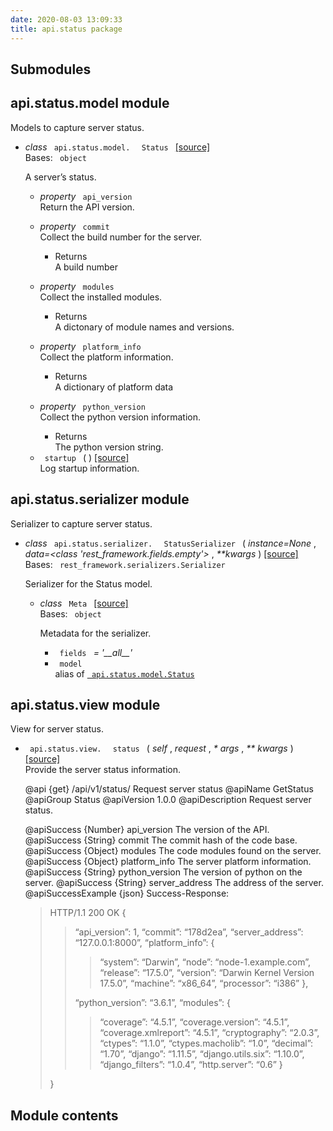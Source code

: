 ```yaml
---
date: 2020-08-03 13:09:33
title: api.status package
---
```

<div id="api-status-package" class="section">


<div id="submodules" class="section">

## Submodules

</div>

<div id="module-api.status.model" class="section">

<span id="api-status-model-module"> </span>

## api.status.model module

Models to capture server status.

  - *class* `  api.status.model.  ` `  Status  `
    [<span class="viewcode-link"> \[source\]
    </span>](../../_modules/api/status/model/#Status)  
    Bases: `  object  `
    
    A server’s status.
    
      - *property* `  api_version  `  
        Return the API version.
    
    <!-- end list -->
    
      - *property* `  commit  `  
        Collect the build number for the server.
        
          - Returns  
            A build number
    
    <!-- end list -->
    
      - *property* `  modules  `  
        Collect the installed modules.
        
          - Returns  
            A dictonary of module names and versions.
    
    <!-- end list -->
    
      - *property* `  platform_info  `  
        Collect the platform information.
        
          - Returns  
            A dictionary of platform data
    
    <!-- end list -->
    
      - *property* `  python_version  `  
        Collect the python version information.
        
          - Returns  
            The python version string.
    
    <!-- end list -->
    
      - `  startup  ` <span class="sig-paren"> ( </span>
        <span class="sig-paren"> ) </span> [<span class="viewcode-link">
        \[source\]
        </span>](../../_modules/api/status/model/#Status.startup)  
        Log startup information.

</div>

<div id="module-api.status.serializer" class="section">

<span id="api-status-serializer-module"> </span>

## api.status.serializer module

Serializer to capture server status.

  - *class* `  api.status.serializer.  ` `  StatusSerializer  `
    <span class="sig-paren"> ( </span> *instance=None* , *data=\<class
    'rest\_framework.fields.empty'\>* , *\*\*kwargs*
    <span class="sig-paren"> ) </span> [<span class="viewcode-link">
    \[source\]
    </span>](../../_modules/api/status/serializer/#StatusSerializer)  
    Bases: `  rest_framework.serializers.Serializer  `
    
    Serializer for the Status model.
    
      - *class* `  Meta  ` [<span class="viewcode-link"> \[source\]
        </span>](../../_modules/api/status/serializer/#StatusSerializer.Meta)  
        Bases: `  object  `
        
        Metadata for the serializer.
        
          - `  fields  ` *= '\_\_all\_\_'*
        
        <!-- end list -->
        
          - `  model  `  
            alias of [`  api.status.model.Status
             `](#api.status.model.Status "api.status.model.Status")

</div>

<div id="module-api.status.view" class="section">

<span id="api-status-view-module"> </span>

## api.status.view module

View for server status.

  - `  api.status.view.  ` `  status  ` <span class="sig-paren"> (
    </span> *<span class="n"> self </span>* , *<span class="n"> request
    </span>* , *<span class="o"> \* </span> <span class="n"> args
    </span>* , *<span class="o"> \*\* </span> <span class="n"> kwargs
    </span>* <span class="sig-paren"> ) </span>
    [<span class="viewcode-link"> \[source\]
    </span>](../../_modules/api/status/view/#status)  
    Provide the server status information.
    
    @api {get} /api/v1/status/ Request server status @apiName GetStatus
    @apiGroup Status @apiVersion 1.0.0 @apiDescription Request server
    status.
    
    @apiSuccess {Number} api\_version The version of the API.
    @apiSuccess {String} commit The commit hash of the code base.
    @apiSuccess {Object} modules The code modules found on the server.
    @apiSuccess {Object} platform\_info The server platform information.
    @apiSuccess {String} python\_version The version of python on the
    server. @apiSuccess {String} server\_address The address of the
    server. @apiSuccessExample {json} Success-Response:
    
    > 
    > 
    > <div>
    > 
    > HTTP/1.1 200 OK {
    > 
    > > 
    > > 
    > > <div>
    > > 
    > > “api\_version”: 1, “commit”: “178d2ea”, “server\_address”:
    > > “127.0.0.1:8000”, “platform\_info”: {
    > > 
    > > > 
    > > > 
    > > > <div>
    > > > 
    > > > “system”: “Darwin”, “node”: “node-1.example.com”, “release”:
    > > > “17.5.0”, “version”: “Darwin Kernel Version 17.5.0”,
    > > > “machine”: “x86\_64”, “processor”: “i386” },
    > > > 
    > > > </div>
    > > 
    > > “python\_version”: “3.6.1”, “modules”: {
    > > 
    > > > 
    > > > 
    > > > <div>
    > > > 
    > > > “coverage”: “4.5.1”, “coverage.version”: “4.5.1”,
    > > > “coverage.xmlreport”: “4.5.1”, “cryptography”: “2.0.3”,
    > > > “ctypes”: “1.1.0”, “ctypes.macholib”: “1.0”, “decimal”:
    > > > “1.70”, “django”: “1.11.5”, “django.utils.six”: “1.10.0”,
    > > > “django\_filters”: “1.0.4”, “http.server”: “0.6” }
    > > > 
    > > > </div>
    > > 
    > > </div>
    > 
    > }
    > 
    > </div>

</div>

<div id="module-api.status" class="section">

<span id="module-contents"> </span>

## Module contents

</div>

</div>